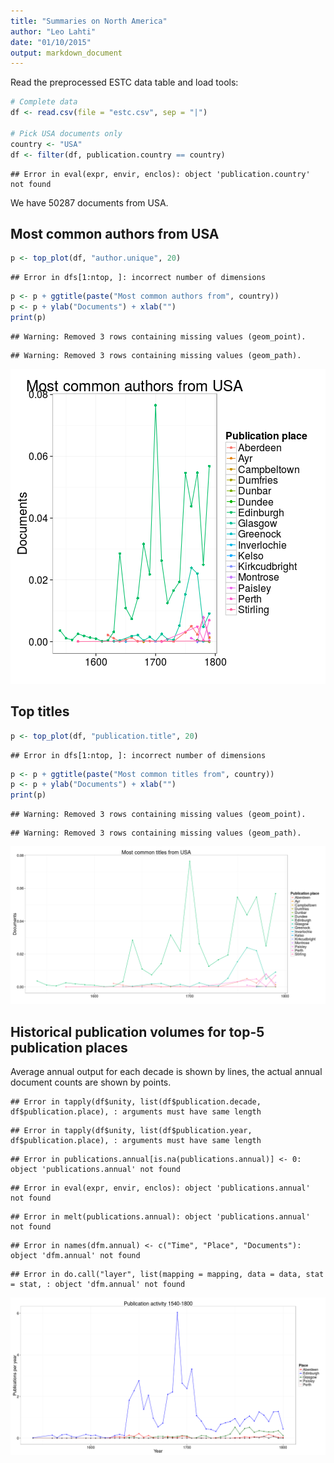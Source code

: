 ```yaml
---
title: "Summaries on North America"
author: "Leo Lahti"
date: "01/10/2015"
output: markdown_document
---
```


Read the preprocessed ESTC data table and load tools:





```r
# Complete data
df <- read.csv(file = "estc.csv", sep = "|")

# Pick USA documents only
country <- "USA"
df <- filter(df, publication.country == country)
```

```
## Error in eval(expr, envir, enclos): object 'publication.country' not found
```

We have 50287 documents from USA.


## Most common authors from USA


```r
p <- top_plot(df, "author.unique", 20)
```

```
## Error in dfs[1:ntop, ]: incorrect number of dimensions
```

```r
p <- p + ggtitle(paste("Most common authors from", country))
p <- p + ylab("Documents") + xlab("")
print(p)
```

```
## Warning: Removed 3 rows containing missing values (geom_point).
```

```
## Warning: Removed 3 rows containing missing values (geom_path).
```

![plot of chunk NAtopauth](figure/NAtopauth-1.png) 


## Top titles 


```r
p <- top_plot(df, "publication.title", 20)
```

```
## Error in dfs[1:ntop, ]: incorrect number of dimensions
```

```r
p <- p + ggtitle(paste("Most common titles from", country))
p <- p + ylab("Documents") + xlab("")
print(p)
```

```
## Warning: Removed 3 rows containing missing values (geom_point).
```

```
## Warning: Removed 3 rows containing missing values (geom_path).
```

![plot of chunk NAtoptitles](figure/NAtoptitles-1.png) 



## Historical publication volumes for top-5 publication places

Average annual output for each decade is shown by lines, the actual annual document counts are shown by points. 


```
## Error in tapply(df$unity, list(df$publication.decade, df$publication.place), : arguments must have same length
```

```
## Error in tapply(df$unity, list(df$publication.year, df$publication.place), : arguments must have same length
```

```
## Error in publications.annual[is.na(publications.annual)] <- 0: object 'publications.annual' not found
```

```
## Error in eval(expr, envir, enclos): object 'publications.annual' not found
```

```
## Error in melt(publications.annual): object 'publications.annual' not found
```

```
## Error in names(dfm.annual) <- c("Time", "Place", "Documents"): object 'dfm.annual' not found
```

```
## Error in do.call("layer", list(mapping = mapping, data = data, stat = stat, : object 'dfm.annual' not found
```

![plot of chunk NApubvols](figure/NApubvols-1.png) 









